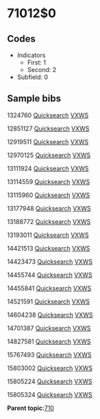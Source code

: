 # 71012$0

## Codes

-   Indicators
    -   First: 1
    -   Second: 2
-   Subfield: 0

## Sample bibs

1324760 [Quicksearch](https://search.library.yale.edu/catalog/1324760) [VXWS](http://prodorbis.library.yale.edu:7014/vxws/GetHoldingsService?bibId=1324760)

12851127 [Quicksearch](https://search.library.yale.edu/catalog/12851127) [VXWS](http://prodorbis.library.yale.edu:7014/vxws/GetHoldingsService?bibId=12851127)

12919511 [Quicksearch](https://search.library.yale.edu/catalog/12919511) [VXWS](http://prodorbis.library.yale.edu:7014/vxws/GetHoldingsService?bibId=12919511)

12970125 [Quicksearch](https://search.library.yale.edu/catalog/12970125) [VXWS](http://prodorbis.library.yale.edu:7014/vxws/GetHoldingsService?bibId=12970125)

13111924 [Quicksearch](https://search.library.yale.edu/catalog/13111924) [VXWS](http://prodorbis.library.yale.edu:7014/vxws/GetHoldingsService?bibId=13111924)

13114559 [Quicksearch](https://search.library.yale.edu/catalog/13114559) [VXWS](http://prodorbis.library.yale.edu:7014/vxws/GetHoldingsService?bibId=13114559)

13115960 [Quicksearch](https://search.library.yale.edu/catalog/13115960) [VXWS](http://prodorbis.library.yale.edu:7014/vxws/GetHoldingsService?bibId=13115960)

13177948 [Quicksearch](https://search.library.yale.edu/catalog/13177948) [VXWS](http://prodorbis.library.yale.edu:7014/vxws/GetHoldingsService?bibId=13177948)

13188772 [Quicksearch](https://search.library.yale.edu/catalog/13188772) [VXWS](http://prodorbis.library.yale.edu:7014/vxws/GetHoldingsService?bibId=13188772)

13193011 [Quicksearch](https://search.library.yale.edu/catalog/13193011) [VXWS](http://prodorbis.library.yale.edu:7014/vxws/GetHoldingsService?bibId=13193011)

14421513 [Quicksearch](https://search.library.yale.edu/catalog/14421513) [VXWS](http://prodorbis.library.yale.edu:7014/vxws/GetHoldingsService?bibId=14421513)

14423473 [Quicksearch](https://search.library.yale.edu/catalog/14423473) [VXWS](http://prodorbis.library.yale.edu:7014/vxws/GetHoldingsService?bibId=14423473)

14455744 [Quicksearch](https://search.library.yale.edu/catalog/14455744) [VXWS](http://prodorbis.library.yale.edu:7014/vxws/GetHoldingsService?bibId=14455744)

14455841 [Quicksearch](https://search.library.yale.edu/catalog/14455841) [VXWS](http://prodorbis.library.yale.edu:7014/vxws/GetHoldingsService?bibId=14455841)

14521591 [Quicksearch](https://search.library.yale.edu/catalog/14521591) [VXWS](http://prodorbis.library.yale.edu:7014/vxws/GetHoldingsService?bibId=14521591)

14604238 [Quicksearch](https://search.library.yale.edu/catalog/14604238) [VXWS](http://prodorbis.library.yale.edu:7014/vxws/GetHoldingsService?bibId=14604238)

14701387 [Quicksearch](https://search.library.yale.edu/catalog/14701387) [VXWS](http://prodorbis.library.yale.edu:7014/vxws/GetHoldingsService?bibId=14701387)

14827581 [Quicksearch](https://search.library.yale.edu/catalog/14827581) [VXWS](http://prodorbis.library.yale.edu:7014/vxws/GetHoldingsService?bibId=14827581)

15767493 [Quicksearch](https://search.library.yale.edu/catalog/15767493) [VXWS](http://prodorbis.library.yale.edu:7014/vxws/GetHoldingsService?bibId=15767493)

15803002 [Quicksearch](https://search.library.yale.edu/catalog/15803002) [VXWS](http://prodorbis.library.yale.edu:7014/vxws/GetHoldingsService?bibId=15803002)

15805224 [Quicksearch](https://search.library.yale.edu/catalog/15805224) [VXWS](http://prodorbis.library.yale.edu:7014/vxws/GetHoldingsService?bibId=15805224)

15805324 [Quicksearch](https://search.library.yale.edu/catalog/15805324) [VXWS](http://prodorbis.library.yale.edu:7014/vxws/GetHoldingsService?bibId=15805324)

**Parent topic:**[710](../../tags/710/710.md)


